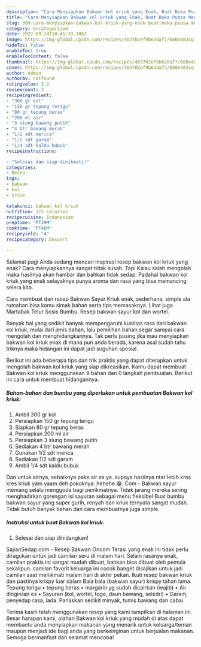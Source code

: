 ```yaml
---
description: "Cara Menyiapkan Bakwan kol kriuk yang Enak, Buat Buka Puasa Menggugah Selera"
title: "Cara Menyiapkan Bakwan kol kriuk yang Enak, Buat Buka Puasa Menggugah Selera"
slug: 309-cara-menyiapkan-bakwan-kol-kriuk-yang-enak-buat-buka-puasa-menggugah-selera
category: Uncategorized
date: 2022-09-24T10:45:33.706Z
image: https://img-global.cpcdn.com/recipes/483702ef9b62daf7/680x482cq70/bakwan-kol-kriuk-foto-resep-utama.jpg
hideToc: false
enableToc: true
enableTocContent: false
thumbnail: https://img-global.cpcdn.com/recipes/483702ef9b62daf7/680x482cq70/bakwan-kol-kriuk-foto-resep-utama.jpg
cover: https://img-global.cpcdn.com/recipes/483702ef9b62daf7/680x482cq70/bakwan-kol-kriuk-foto-resep-utama.jpg
author: Admin
authorAv: notfound
ratingvalue: 3.2
reviewcount: 3
recipeingredient:
- "300 gr kol"
- "150 gr tepung terigu"
- "80 gr tepung beras"
- "200 ml air"
- "3 siung bawang putih"
- "4 btr bawang merah"
- "1/2 sdt merica"
- "1/2 sdt garam"
- "1/4 sdt kaldu bubuk"
recipeinstructions:

- "Selesai dan siap dinikmati!"
categories:
- Resep
tags:
- bakwan
- kol
- kriuk

katakunci: bakwan kol kriuk 
nutrition: 115 calories
recipecuisine: Indonesian
preptime: "PT39M"
cooktime: "PT48M"
recipeyield: "4"
recipecategory: Dessert

---
```



Selamat pagi Anda sedang mencari inspirasi resep bakwan kol kriuk yang enak? Cara menyiapkannya sangat tidak susah. Tapi Kalau salah mengolah maka hasilnya akan hambar dan bahkan tidak sedap. Padahal bakwan kol kriuk yang enak selayaknya punya aroma dan rasa yang bisa memancing selera kita.


Cara membuat dan resep Bakwan Sayur Kriuk enak, sederhana, simple ala rumahan bisa kamu simak bahan serta tips memasaknya. Lihat juga Martabak Telur Sosis Bumbu. Resep bakwan sayur kol dan wortel.

Banyak hal yang sedikit banyak mempengaruhi kualitas rasa dari bakwan kol kriuk, mulai dari jenis bahan, lalu pemilihan bahan segar sampai cara mengolah dan menghidangkannya. Tak perlu pusing jika mau menyiapkan bakwan kol kriuk enak di mana pun anda berada, karena asal sudah tahu triknya maka hidangan ini dapat jadi suguhan spesial.


Berikut ini ada beberapa tips dan trik praktis yang dapat diterapkan untuk mengolah bakwan kol kriuk yang siap dikreasikan. Kamu dapat membuat Bakwan kol kriuk menggunakan 9 bahan dan 0 langkah pembuatan. Berikut ini cara untuk membuat hidangannya.

<!--inarticleads1-->

##### Bahan-bahan dan bumbu yang diperlukan untuk pembuatan Bakwan kol kriuk:

1. Ambil 300 gr kol
1. Persiapkan 150 gr tepung terigu
1. Siapkan 80 gr tepung beras
1. Persiapkan 200 ml air
1. Persiapkan 3 siung bawang putih
1. Sediakan 4 btr bawang merah
1. Gunakan 1/2 sdt merica
1. Sediakan 1/2 sdt garam
1. Ambil 1/4 sdt kaldu bubuk


Dan untuk airnya, sebaiknya pake air es ya. supaya hasilnya ntar lebih kres kres kriuk yam yaam deh pokoknya. hehehe 😁. Com - Bakwan sayur memang selalu menggoda bagi penikmatnya. Tidak jarang mereka sering menghadirkan gorengan isi sayuran sebagai menu fleksibel Buat bumbu bakwan sayur yang super gurih, renyah dan kriuk ternyata sangat mudah. Tidak butuh banyak bahan dan cara membuatnya juga simple. 

<!--inarticleads2-->

##### Instruksi untuk buat Bakwan kol kriuk:


1. Selesai dan siap dihidangkan!

SajianSedap.com - Resep Bakwan Oncom Terasi yang enak ini tidak perlu diragukan untuk jadi camilan seru di malam hari. Selain rasanya enak, camilan praktis ini sangat mudah dibuat, bahkan bisa dibuat oleh pemula sekalipun. camilan favorit keluarga ini cocok banget disajikan untuk jadi camilan saat menikmati malam hari di akhir pekan. Ikuti resep bakwan kriuk dan pastinya krispy luar dalam Bala bala (bakwan sayur) krispy tahan lama. Tepung terigu • tepung beras • margarin yg sudah dicairkan (wajib) • Air dingin/air es • Sayuran (kol, wortel, toge, daun bawang, seledri) • Garam, penyedap rasa, lada. Panaskan sedikit minyak, tumis bawang dan cabai. 

Terima kasih telah menggunakan resep yang kami tampilkan di halaman ini. Besar harapan kami, olahan Bakwan kol kriuk yang mudah di atas dapat membantu anda menyiapkan makanan yang menarik untuk keluarga/teman maupun menjadi ide bagi anda yang berkeinginan untuk berjualan makanan. Semoga bermanfaat dan selamat mencoba!
